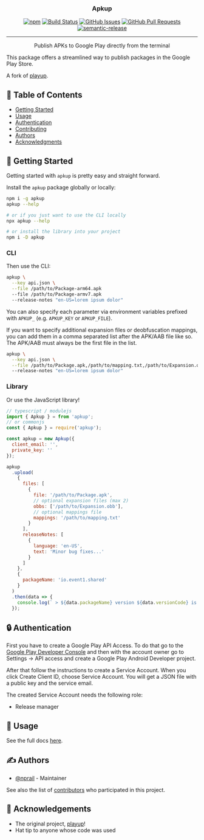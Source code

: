 <h3 align="center">Apkup</h3>

<div align="center">

[![npm](https://img.shields.io/npm/v/apkup.svg)](https://www.npmjs.com/package/apkup)
[![Build Status](https://travis-ci.com/eventOneHQ/apkup.svg?branch=master)](https://travis-ci.com/eventOneHQ/apkup)
[![GitHub Issues](https://img.shields.io/github/issues/eventOneHQ/apkup.svg)](https://github.com/eventOneHQ/apkup/issues)
[![GitHub Pull Requests](https://img.shields.io/github/issues-pr/eventOneHQ/apkup.svg)](https://github.com/eventOneHQ/apkup/pulls)
[![semantic-release](https://img.shields.io/badge/%20%20%F0%9F%93%A6%F0%9F%9A%80-semantic--release-e10079.svg)](https://github.com/semantic-release/semantic-release)

</div>

---

<p align="center"> Publish APKs to Google Play directly from the terminal
    <br> 
</p>

This package offers a streamlined way to publish packages in the Google Play Store.

A fork of [playup](https://github.com/jeduan/playup).

## 📝 Table of Contents

- [Getting Started](#getting_started)
- [Usage](#usage)
- [Authentication](#authentication)
- [Contributing](CONTRIBUTING.md)
- [Authors](#authors)
- [Acknowledgments](#acknowledgement)

## 🏁 Getting Started <a name = "getting_started"></a>

Getting started with `apkup` is pretty easy and straight forward.

Install the `apkup` package globally or locally:

```bash
npm i -g apkup
apkup --help

# or if you just want to use the CLI locally
npx apkup --help

# or install the library into your project
npm i -D apkup
```

### CLI

Then use the CLI:

```bash
apkup \
  --key api.json \
  --file /path/to/Package-arm64.apk
  --file /path/to/Package-armv7.apk
  --release-notes "en-US=lorem ipsum dolor"
```

You can also specify each parameter via environment variables prefixed with `APKUP_` (e.g. `APKUP_KEY` or `APKUP_FILE`).

If you want to specify additional expansion files or deobfuscation mappings, you can add them in a comma separated list after the APK/AAB file like so. The APK/AAB must always be the first file in the list.

```bash
apkup \
  --key api.json \
  --file /path/to/Package.apk,/path/to/mapping.txt,/path/to/Expansion.obb,/path/to/Expansion2.obb
  --release-notes "en-US=lorem ipsum dolor"
```

### Library

Or use the JavaScript library!

```javascript
// typescript / modulejs
import { Apkup } = from 'apkup';
// or commonjs
const { Apkup } = require('apkup');

const apkup = new Apkup({
  client_email: '',
  private_key: ''
});

apkup
  .upload(
    {
      files: [
        {
          file: '/path/to/Package.apk',
          // optional expansion files (max 2)
          obbs: ['/path/to/Expansion.obb'],
          // optional mappings file
          mappings: '/path/to/mapping.txt'
        }
      ],
      releaseNotes: [
        {
          language: 'en-US',
          text: 'Minor bug fixes...'
        }
      ]
    },
    {
      packageName: 'io.event1.shared'
    }
  )
  .then(data => {
    console.log(` > ${data.packageName} version ${data.versionCode} is up!`);
  });

```

## 🔒 Authentication <a name = "authentication"></a>

First you have to create a Google Play API Access. To do that go to the
[Google Play Developer Console](https://play.google.com/apps/publish) and then
with the account owner go to Settings -> API access and create a Google Play
Android Developer project.

After that follow the instructions to create a Service Account.
When you click Create Client ID, choose Service Account. You will get a JSON file
with a public key and the service email.

The created Service Account needs the following role:

- Release manager

## 🎈 Usage <a name="usage"></a>

See the full docs [here](https://oss.eventone.page/apkup/classes/apkup).

## ✍️ Authors <a name = "authors"></a>

- [@nprail](https://github.com/nprail) - Maintainer

See also the list of [contributors](https://github.com/eventOneHQ/apkup/contributors) who participated in this project.

## 🎉 Acknowledgements <a name = "acknowledgement"></a>

- The original project, [playup](https://github.com/jeduan/playup)!
- Hat tip to anyone whose code was used
